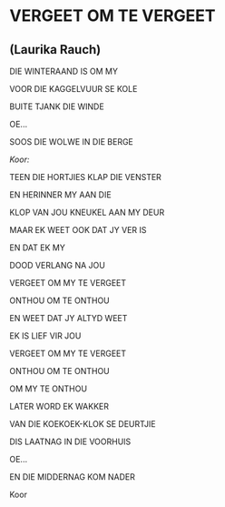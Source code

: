 # VERGEET OM TE VERGEET
## (Laurika Rauch)

DIE WINTERAAND IS OM MY

VOOR DIE KAGGELVUUR SE KOLE

BUITE TJANK DIE WINDE

OE...

SOOS DIE WOLWE IN DIE BERGE


_Koor:_

TEEN DIE HORTJIES KLAP DIE VENSTER

EN HERINNER MY AAN DIE

KLOP VAN JOU KNEUKEL AAN MY DEUR

MAAR EK WEET OOK DAT JY VER IS

EN DAT EK MY

DOOD VERLANG NA JOU


VERGEET OM MY TE VERGEET

ONTHOU OM TE ONTHOU

EN WEET DAT JY ALTYD WEET

EK IS LIEF VIR JOU

VERGEET OM MY TE VERGEET

ONTHOU OM TE ONTHOU

OM MY TE ONTHOU


LATER WORD EK WAKKER

VAN DIE KOEKOEK-KLOK SE DEURTJIE

DIS LAATNAG IN DIE VOORHUIS

OE...

EN DIE MIDDERNAG KOM NADER


Koor

